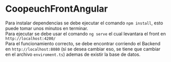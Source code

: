 # CoopeuchFrontAngular
Para instalar dependencias se debe ejecutar el comando `npm install`, esto puede tomar unos minutos en terminar. \
Para ejecutar se debe usar el comando `ng serve` el cual levantara el front en `http://localhost:4200/` \
Para el funcionamiento correcto, se debe encontrar corriendo el Backend en `http://localhost:8080` (si se desea cambiar eso, se tiene que cambiar en el archivo `enviroment.ts`) ademas de existir la base de datos.